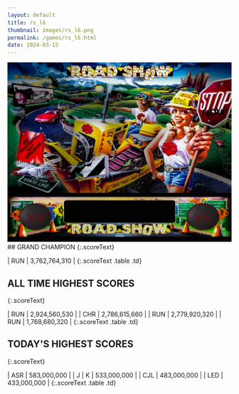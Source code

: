 ```yaml
---
layout: default
title: rs_l6
thumbnail: images/rs_l6.png
permalink: /games/rs_l6.html
date: 2024-03-15
---
```


<img src="../images/rs_l6.png" class="gameThumbnail img-fluid mx-auto align-middle">
## GRAND CHAMPION
{:.scoreText}

| RUN | 3,762,764,310 | 
{:.scoreText .table .td}

## ALL TIME HIGHEST SCORES
{:.scoreText}

| RUN | 2,924,560,530 | 
| CHR | 2,786,615,660 | 
| RUN | 2,779,920,320 | 
| RUN | 1,768,680,320 | 
{:.scoreText .table .td}

## TODAY'S HIGHEST SCORES
{:.scoreText}

| ASR | 583,000,000 | 
| J | K | 533,000,000 | 
| CJL | 483,000,000 | 
| LED | 433,000,000 | 
{:.scoreText .table .td}

